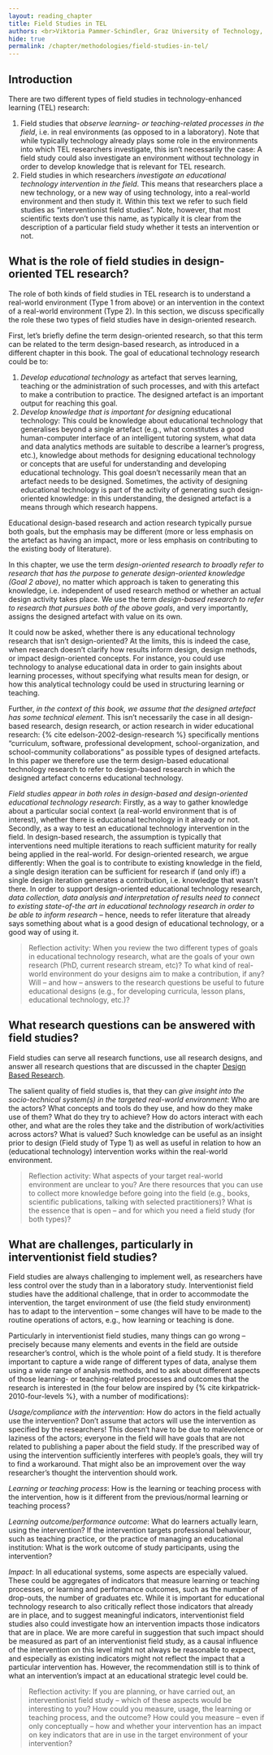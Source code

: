 ```yaml
---
layout: reading_chapter 
title: Field Studies in TEL
authors: <br>Viktoria Pammer-Schindler, Graz University of Technology, Austria
hide: true 
permalink: /chapter/methodologies/field-studies-in-tel/
---
```


## Introduction
There are two different types of field studies in technology-enhanced learning (TEL) research:
1. Field studies that *observe learning- or teaching-related processes in the field*, i.e. in real environments (as opposed to in a laboratory). Note that while typically technology already plays some role in the environments into which TEL researchers investigate, this isn’t necessarily the case: A field study could also investigate an environment without technology in order to develop knowledge that is relevant for TEL research. 
2. Field studies in which researchers *investigate an educational technology intervention in the field*. This means that researchers place a new technology, or a new way of using technology, into a real-world environment and then study it. Within this text we refer to such field studies as “interventionist field studies”. Note, however, that most scientific texts don’t use this name, as typically it is clear from the description of a particular field study whether it tests an intervention or not.

## What is the role of field studies in design-oriented TEL research?

The role of both kinds of field studies in TEL research is to understand a real-world environment (Type 1 from above) or an intervention in the context of a real-world environment (Type 2). In this section, we discuss specifically the role these two types of field studies have in design-oriented research.

First, let’s briefly define the term design-oriented research, so that this term can be related to the term design-based research, as introduced in a different chapter in this book.
The goal of educational technology research could be to:
1. *Develop educational technology* as artefact that serves learning, teaching or the administration of such processes, and with this artefact to make a contribution to practice. The designed artefact is an important output for reaching this goal. 
2. *Develop knowledge that is important for designing* educational technology: This could be knowledge about educational technology that generalises beyond a single artefact (e.g., what constitutes a good human-computer interface of an intelligent tutoring system, what data and data analytics methods are suitable to describe a learner’s progress, etc.), knowledge about methods for designing educational technology or concepts that are useful for understanding and developing educational technology. This goal doesn’t necessarily mean that an artefact needs to be designed. Sometimes, the activity of designing educational technology is part of the activity of generating such design-oriented knowledge: in this understanding, the designed artefact is a means through which research happens. 

Educational design-based research and action research typically pursue both goals, but the emphasis may be different (more or less emphasis on the artefact as having an impact, more or less emphasis on contributing to the existing body of literature).

In this chapter, we use the term *design-oriented research to broadly refer to research that has the purpose to generate design-oriented knowledge (Goal 2 above)*, no matter which approach is taken to generating this knowledge, i.e. independent of used research method or whether an actual design activity takes place. We use the term *design-based research to refer to research that pursues both of the above goals*, and very importantly, assigns the designed artefact with value on its own.

It could now be asked, whether there is any educational technology research that isn’t design-oriented? At the limits, this is indeed the case, when research doesn’t clarify how results inform design, design methods, or impact design-oriented concepts. For instance, you could use technology to analyse educational data in order to gain insights about learning processes, without specifying what results mean for design, or how this analytical technology could be used in structuring learning or teaching.

Further, *in the context of this book, we assume that the designed artefact has some technical element*. This isn’t necessarily the case in all design-based research, design research, or action research in wider educational research: {% cite edelson-2002-design-research %} specifically mentions “curriculum, software, professional development, school-organization, and school-community collaborations” as possible types of designed artefacts. In this paper we therefore use the term design-based educational technology research to refer to design-based research in which the designed artefact concerns educational technology.

*Field studies appear in both roles in design-based and design-oriented educational technology research*: Firstly, as a way to gather knowledge about a particular social context (a real-world environment that is of interest), whether there is educational technology in it already or not. Secondly, as a way to test an educational technology intervention in the field. In design-based research, the assumption is typically that interventions need multiple iterations to reach sufficient maturity for really being applied in the real-world. For design-oriented research, we argue differently: When the goal is to contribute to existing knowledge in the field, a single design iteration can be sufficient for research if (and only if!) a single design iteration generates a contribution, i.e. knowledge that wasn’t there.
In order to support design-oriented educational technology research, *data collection, data analysis and interpretation of results need to connect to existing state-of-the art in educational technology research in order to be able to inform research* – hence, needs to refer literature that already says something about what is a good design of educational technology, or a good way of using it.


>Reflection activity: When you review the two different types of goals in educational technology research, what are the goals of your own research (PhD, current research stream, etc)? To what kind of real-world environment do your designs aim to make a contribution, if any? Will – and how – answers to the research questions be useful to future educational designs (e.g., for developing curricula, lesson plans, educational technology, etc.)?

## What research questions can be answered with field studies?
Field studies can serve all research functions, use all research designs, and answer all research questions that are discussed in the chapter [Design Based Research](https://ea-tel.github.io/detel-book/chapter/methodologies/design-based-research/).

The salient quality of field studies is, that they can *give insight into the socio-technical system(s) in the targeted real-world environment*: Who are the actors? What concepts and tools do they use, and how do they make use of them? What do they try to achieve? How do actors interact with each other, and what are the roles they take and the distribution of work/activities across actors? What is valued? Such knowledge can be useful as an insight prior to design (Field study of Type 1) as well as useful in relation to how an (educational technology) intervention works within the real-world environment. 

>Reflection activity: What aspects of your target real-world environment are unclear to you? Are there resources that you can use to collect more knowledge before going into the field (e.g., books, scientific publications, talking with selected practitioners)? What is the essence that is open – and for which you need a field study (for both types)?

## What are challenges, particularly in interventionist field studies?

Field studies are always challenging to implement well, as researchers have less control over the study than in a laboratory study. Interventionist field studies have the additional challenge, that in order to accommodate the intervention, the target environment of use (the field study environment) has to adapt to the intervention – some changes will have to be made to the routine operations of actors, e.g., how learning or teaching is done. 

Particularly in interventionist field studies, many things can go wrong  – precisely because many elements and events in the field are outside researcher’s control, which is the whole point of a field study. It is therefore important to capture a wide range of different types of data, analyse them using a wide range of analysis methods, and to ask about different aspects of those learning- or teaching-related processes and outcomes that the research is interested in (the four below are inspired by {% cite kirkpatrick-2010-four-levels %}, with a number of modifications):

*Usage/compliance with the intervention*: How do actors in the field actually use the intervention? Don’t assume that actors will use the intervention as specified by the researchers! This doesn’t have to be due to malevolence or laziness of the actors; everyone in the field will have goals that are not related to publishing a paper about the field study. If the prescribed way of using the intervention sufficiently interferes with people’s goals, they will try to find a workaround. That might also be an improvement over the way researcher’s thought the intervention should work.

*Learning or teaching process*: How is the learning or teaching process with the intervention, how is it different from the previous/normal learning or teaching process?

*Learning outcome/performance outcome*: What do learners actually learn, using the intervention? If the intervention targets professional behaviour, such as teaching practice, or the practice of managing an educational institution: What is the work outcome of study participants, using the intervention?

*Impact*: In all educational systems, some aspects are especially valued. These could be aggregates of indicators that measure learning or teaching processes, or learning and performance outcomes, such as the number of drop-outs, the number of graduates etc. While it is important for educational technology research to also critically reflect those indicators that already are in place, and to suggest meaningful indicators, interventionist field studies also could investigate how an intervention impacts those indicators that are in place. We are more careful in suggestion that such impact should be measured as part of an interventionist field study, as a causal influence of the intervention on this level might not always be reasonable to expect, and especially as existing indicators might not reflect the impact that a particular intervention has. However, the recommendation still is to think of what an intervention’s impact at an educational strategic level could be.

>Reflection activity: If you are planning, or have carried out, an interventionist field study – which of these aspects would be interesting to you? How could you measure, usage, the learning or teaching process, and the outcome? How could you measure – even if only conceptually – how and whether your intervention has an impact on key indicators that are in use in the target environment of your intervention?



